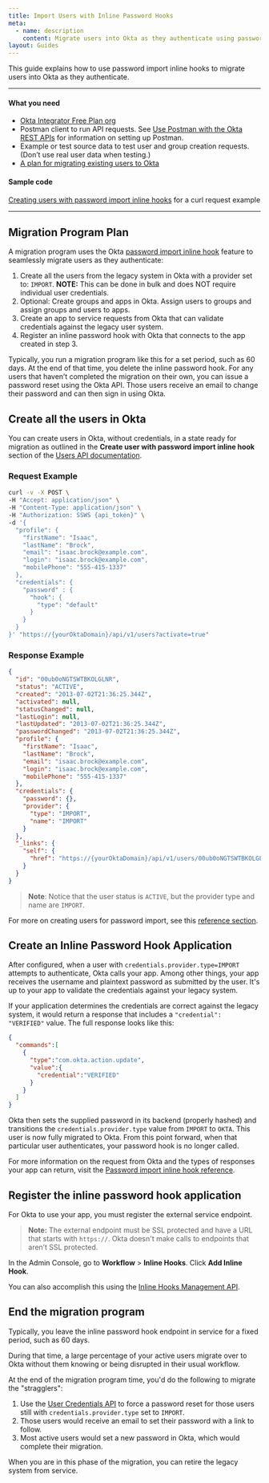 ```yaml
---
title: Import Users with Inline Password Hooks
meta:
  - name: description
    content: Migrate users into Okta as they authenticate using password import inline hooks
layout: Guides
---
```


This guide explains how to use password import inline hooks to migrate users into Okta as they authenticate.

---

#### What you need

* [Okta Integrator Free Plan org](https://developer.okta.com/signup)
* Postman client to run API requests. See [Use Postman with the Okta REST APIs](https://developer.okta.com/docs/reference/rest/) for information on setting up Postman.
* Example or test source data to test user and group creation requests. (Don’t use real user data when testing.)
* [A plan for migrating existing users to Okta](/docs/guides/migrate-to-okta-prerequisites/)

#### Sample code

[Creating users with password import inline hooks](#request-example) for a curl request example

---

## Migration Program Plan

A migration program uses the Okta [password import inline hook](https://developer.okta.com/docs/api/openapi/okta-management/management/tag/InlineHook/#tag/InlineHook/operation/createPasswordImportInlineHook) feature to seamlessly migrate users as they authenticate:

1. Create all the users from the legacy system in Okta with a provider set to: `IMPORT`. **NOTE:** This can be done in bulk and does NOT require individual user credentials.
2. Optional: Create groups and apps in Okta. Assign users to groups and assign groups and users to apps.
3. Create an app to service requests from Okta that can validate credentials against the legacy user system.
4. Register an inline password hook with Okta that connects to the app created in step 3.

Typically, you run a migration program like this for a set period, such as 60 days. At the end of that time, you delete the inline password hook. For any users that haven’t completed the migration on their own, you can issue a password reset using the Okta API. Those users receive an email to change their password and can then sign in using Okta.

## Create all the users in Okta

You can create users in Okta, without credentials, in a state ready for migration as outlined in the **Create user with password import inline hook** section of the [Users API documentation](https://developer.okta.com/docs/api/openapi/okta-management/management/tag/User/).

### Request Example

```bash
curl -v -X POST \
-H "Accept: application/json" \
-H "Content-Type: application/json" \
-H "Authorization: SSWS {api_token}" \
-d '{
  "profile": {
    "firstName": "Isaac",
    "lastName": "Brock",
    "email": "isaac.brock@example.com",
    "login": "isaac.brock@example.com",
    "mobilePhone": "555-415-1337"
  },
  "credentials": {
    "password" : {
      "hook": {
        "type": "default"
      }
    }
  }
}' "https://{yourOktaDomain}/api/v1/users?activate=true"
```

### Response Example

```json
{
  "id": "00ub0oNGTSWTBKOLGLNR",
  "status": "ACTIVE",
  "created": "2013-07-02T21:36:25.344Z",
  "activated": null,
  "statusChanged": null,
  "lastLogin": null,
  "lastUpdated": "2013-07-02T21:36:25.344Z",
  "passwordChanged": "2013-07-02T21:36:25.344Z",
  "profile": {
    "firstName": "Isaac",
    "lastName": "Brock",
    "email": "isaac.brock@example.com",
    "login": "isaac.brock@example.com",
    "mobilePhone": "555-415-1337"
  },
  "credentials": {
    "password": {},
    "provider": {
      "type": "IMPORT",
      "name": "IMPORT"
    }
  },
  "_links": {
    "self": {
      "href": "https://{yourOktaDomain}/api/v1/users/00ub0oNGTSWTBKOLGLNR"
    }
  }
}
```

> **Note**: Notice that the user status is `ACTIVE`, but the provider type and name are `IMPORT`.

For more on creating users for password import, see this [reference section](https://developer.okta.com/docs/api/openapi/okta-management/management/tag/InlineHook/#tag/InlineHook/operation/createPasswordImportInlineHook).

## Create an Inline Password Hook Application

After configured, when a user with `credentials.provider.type=IMPORT` attempts to authenticate, Okta calls your app. Among other things, your app receives the username and plaintext password as submitted by the user. It's up to your app to validate the credentials against your legacy system.

If your application determines the credentials are correct against the legacy system, it would return a response that includes a `"credential": "VERIFIED"` value. The full response looks like this:

```json
{
  "commands":[
    {
      "type":"com.okta.action.update",
      "value":{
        "credential":"VERIFIED"
      }
    }
  ]
}
```

Okta then sets the supplied password in its backend (properly hashed) and transitions the `credentials.provider.type` value from `IMPORT` to `OKTA`. This user is now fully migrated to Okta. From this point forward, when that particular user authenticates, your password hook is no longer called.

For more information on the request from Okta and the types of responses your app can return, visit the [Password import inline hook reference](https://developer.okta.com/docs/api/openapi/okta-management/management/tag/InlineHook/#tag/InlineHook/operation/createPasswordImportInlineHook).

## Register the inline password hook application

For Okta to use your app, you must register the external service endpoint.

> **Note:** The external endpoint must be SSL protected and have a URL that starts with `https://`. Okta doesn't make calls to endpoints that aren’t SSL protected.

In the Admin Console, go to **Workflow** > **Inline Hooks**. Click **Add Inline Hook**.

You can also accomplish this using the [Inline Hooks Management API](https://developer.okta.com/docs/api/openapi/okta-management/management/tag/InlineHook/#tag/InlineHook).

## End the migration program

Typically, you leave the inline password hook endpoint in service for a fixed period, such as 60 days.

During that time, a large percentage of your active users migrate over to Okta without them knowing or being disrupted in their usual workflow.

At the end of the migration program time, you'd do the following to migrate the "stragglers":

1. Use the [User Credentials API](https://developer.okta.com/docs/api/openapi/okta-management/management/tag/UserCred/#tag/UserCred/operation/resetPassword) to force a password reset for those users still with `credentials.provider.type` set to `IMPORT`.
2. Those users would receive an email to set their password with a link to follow.
3. Most active users would set a new password in Okta, which would complete their migration.

When you are in this phase of the migration, you can retire the legacy system from service.
